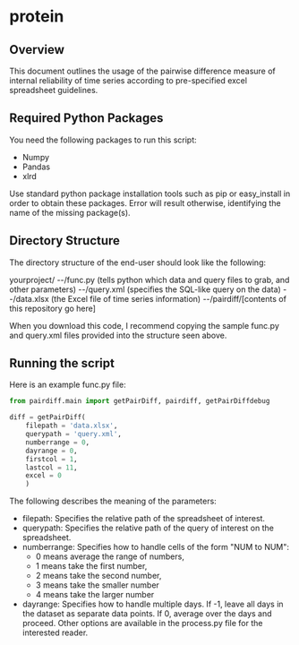 # protein

## Overview

This document outlines the usage of the pairwise difference measure of internal reliability of time series according to pre-specified excel spreadsheet guidelines.

## Required Python Packages

You need the following packages to run this script:
* Numpy
* Pandas
* xlrd

Use standard python package installation tools such as pip or easy_install in order to obtain these packages. Error will result otherwise, identifying the name of the missing package(s).

## Directory Structure

The directory structure of the end-user should look like the following:

yourproject/
--/func.py   (tells python which data and query files to grab, and other parameters)
--/query.xml (specifies the SQL-like query on the data)
--/data.xlsx (the Excel file of time series information)
--/pairdiff/[contents of this repository go here]

When you download this code, I recommend copying the sample func.py and query.xml files provided into the structure seen above.

## Running the script

Here is an example func.py file:

```python
from pairdiff.main import getPairDiff, pairdiff, getPairDiffdebug

diff = getPairDiff(
    filepath = 'data.xlsx',
    querypath = 'query.xml',
    numberrange = 0,
    dayrange = 0,
    firstcol = 1,
    lastcol = 11,
    excel = 0
    )
```

The following describes the meaning of the parameters:
* filepath: Specifies the relative path of the spreadsheet of interest.
* querypath: Specifies the relative path of the query of interest on the spreadsheet.
* numberrange: Specifies how to handle cells of the form "NUM to NUM":
  * 0 means average the range of numbers,
  * 1 means take the first number,
  * 2 means take the second number,
  * 3 means take the smaller number
  * 4 means take the larger number
* dayrange: Specifies how to handle multiple days. If -1, leave all days in the dataset as separate data points. If 0, average over the days and proceed. Other options are available in the process.py file for the interested reader.

